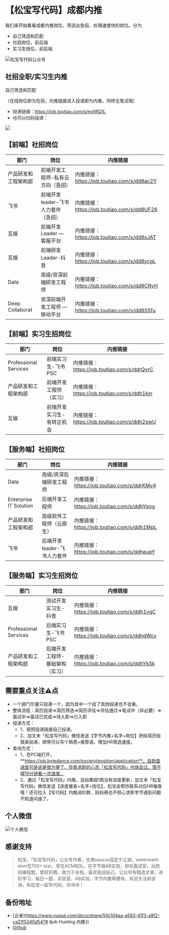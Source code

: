 # 【松宝写代码】成都内推
我们来开始看看成都内推岗位，筛选出急招，处理速度快的岗位。分为
+ 自己筛选和匹配
+ 社招岗位，前后端
+ 实习生岗位，前后端

![松宝写代码公众号](https://cdn.nlark.com/yuque/0/2021/png/276016/1629471862110-794e77db-1f7e-46aa-a07b-4b4acd2b5bbb.png?x-oss-process=image%2Fresize%2Cw_900)


## 社招全职/实习生内推
自己筛选和匹配

（在线岗位即为在招，内推链接进入投递即为内推，同样无笔试哦）

+ 投递链接：https://job.toutiao.com/s/eohRQ1L
+ 也可以扫码投递：

![](https://cdn.nlark.com/yuque/0/2021/jpeg/276016/1629471921449-0c2d6eb2-758d-4dc9-9b64-5f022a0171ad.jpeg?x-oss-process=image%2Fresize%2Cw_864)

## 【前端】社招岗位
|     部门     | 岗位 |             内推链接               |
| ------------ | --- | ------------------------------- |
| 产品研发和工程架构部 |  前端开发工程师-私有云方向（急招） | 内推链接：https://job.toutiao.com/s/dd8ac2Y |
| 飞书    |  前端开发leader-飞书人力套件（急招）  | 内推链接：https://job.toutiao.com/s/dd8UF26 |
| 互娱     |  前端开发Leader — 客服平台  | 内推链接：https://job.toutiao.com/s/dd8xJAT |
| 互娱   |  前端研发Leader-抖音  |  内推链接：https://job.toutiao.com/s/dd8ycgL |
| Data  |  高级/资深前端研发工程师   | 内推链接：https://job.toutiao.com/s/dd8CRvH |
| Deep Collaborat   | 资深前端开发工程师 — 移动平台 |   内推链接：https://job.toutiao.com/s/dd8S5fu |


## 【前端】实习生招岗位
|     部门     | 岗位 |             内推链接               |
| ------------ | --- | ------------------------------- |
| Professional Services |  前端实习生-飞书PSC | 内推链接：https://job.toutiao.com/s/ddrQyrC |
| 产品研发和工程架构部  |  前端开发工程师（实习）  | 内推链接：https://job.toutiao.com/s/ddh1kjn |
| 互娱     |  前端开发实习生-有转正机会  | 内推链接：https://job.toutiao.com/s/ddh2swU |


## 【服务端】社招岗位
|     部门     | 岗位 |             内推链接               |
| ------------ | --- | ------------------------------- |
| Data | 高级/资深后端研发工程师 | 内推链接：https://job.toutiao.com/s/ddrKMy4 |
| Enterprise IT Solution  |  后端开发工程师  | 内推链接：https://job.toutiao.com/s/ddhYqog |
| 产品研发和工程架构部     |  高级软件工程师（云原生）  | 内推链接：https://job.toutiao.com/s/ddh1MpL |
| 飞书  |  后端开发leader-飞书人力套件   |  内推链接：https://job.toutiao.com/s/ddheupY |


## 【服务端】实习生招岗位
|     部门     | 岗位 |             内推链接               |
| ------------ | --- | ------------------------------- |
| 互娱 |  测试开发实习生-抖音 | 内推链接：https://job.toutiao.com/s/ddh1vgC |
| Professional Services  |  后端实习生-飞书PSC  | 内推链接：https://job.toutiao.com/s/ddhdWcv |
|  产品研发和工程架构部  |  后端开发工程师-基础架构（实习）  | 内推链接：https://job.toutiao.com/s/ddhYkSk |


## 需要重点关注⚠️点
+ 一个部门尽量只投递一个，因为其中一个挂了其他投递也不会看。
+ 整体流程：简历投递=>简历筛选=>简历评估=>评估通过=>笔试中（非必要）=>面试中=>面试已完成=>待入职=>已入职
+ 投递方式：
  - 1、按照投递链接自己投递。
  - 2、加文末「松宝写代码」微信发送【字节内推+名字+岗位】把给简历给我来投递，顺带可以写个熟悉+推荐语，增加HR筛选速度。
+ 查询方式：
  - 1、在PC端打开，**https://job.bytedance.com/society/position/application**。自助查进度可是说是很方便了，毕竟求职的心态「松宝写代码」也体会过，恨不得10分钟看一次进度。
  - 2、通过「松宝写代码」内推，且如果超1周没有进度更新，加文末「松宝写代码」微信发送【进度催查+名字+岗位】，松宝会帮你联系对应HR催查哦！还可拉入【写代码】内推进阶群，妈妈再也不担心求职字节遇到问题不知道问谁了。


## 个人微信

![个人微信](https://cdn.nlark.com/yuque/0/2021/png/276016/1629471940324-1389ccfc-2eb1-4c2d-834c-4f02afbea9a9.png)

## 感谢支持
> 松宝，「松宝写代码」公众号作者，也用saucxs混迹于江湖，watermark-dom包700+ star，曾在ACM校队，在字节做AB实验，担任面试官，出校招编程题，爱好折腾，致力于全栈，喜欢挑战自己。公众号有精选文章，进阶学习，每日一题，实验室，AB实验，字节内推等模块，欢迎关注和咨询，和松宝一起写代码，冲冲冲！

## 备份地址
+ [云雀](https://www.yuque.com/docs/share/50c104aa-a583-41f3-a9f2-ca21f5340d54?# 《job Hunting 内推》)
+ [Github](https://github.com/saucxs/job)
